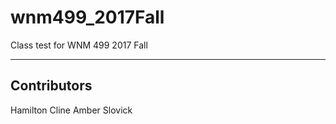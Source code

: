 # wnm499_2017Fall
Class test for WNM 499 2017 Fall

---
## Contributors
Hamilton Cline
Amber Slovick
